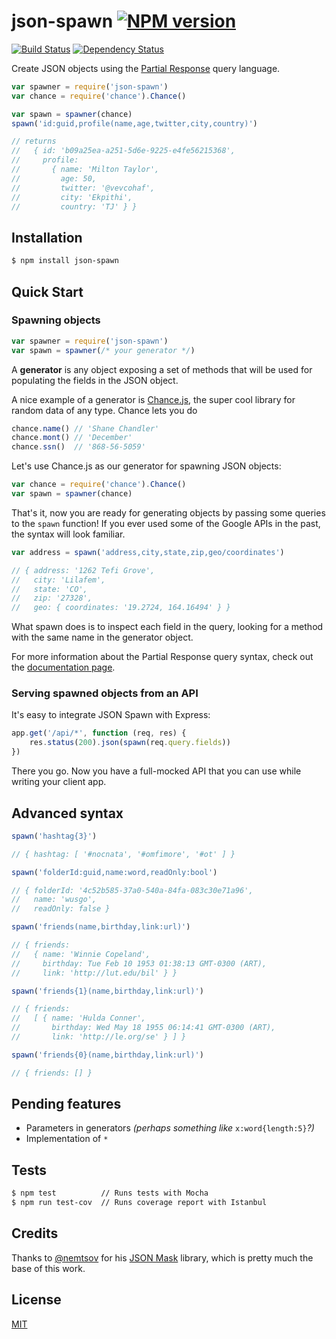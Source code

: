 # json-spawn [![NPM version](https://badge.fury.io/js/json-spawn.png)](http://badge.fury.io/js/json-spawn)
[![Build Status](https://secure.travis-ci.org/luisfarzati/json-spawn.png)](http://travis-ci.org/luisfarzati/json-spawn) [![Dependency Status](https://gemnasium.com/luisfarzati/json-spawn.svg)](https://gemnasium.com/luisfarzati/json-spawn)

Create JSON objects using the [Partial Response](https://developers.google.com/+/web/api/rest/#partial-responses) query language.

```js
var spawner = require('json-spawn')
var chance = require('chance').Chance()

var spawn = spawner(chance)
spawn('id:guid,profile(name,age,twitter,city,country)')

// returns
//   { id: 'b09a25ea-a251-5d6e-9225-e4fe56215368',
//     profile:
//       { name: 'Milton Taylor',
//         age: 50,
//         twitter: '@vevcohaf',
//         city: 'Ekpithi',
//         country: 'TJ' } }
```

## Installation

```bash
$ npm install json-spawn
```

## Quick Start

### Spawning objects

```js
var spawner = require('json-spawn')
var spawn = spawner(/* your generator */)
```

A **generator** is any object exposing a set of methods that will be used for populating the fields in the JSON object.

A nice example of a generator is [Chance.js](http://chancejs.com/), the super cool library for random data of any type. Chance lets you do

```js
chance.name() // 'Shane Chandler'
chance.mont() // 'December'
chance.ssn()  // '868-56-5059'
```

Let's use Chance.js as our generator for spawning JSON objects:

```js
var chance = require('chance').Chance()
var spawn = spawner(chance)
```

That's it, now you are ready for generating objects by passing some queries to the `spawn` function! If you ever used some of the Google APIs in the past, the syntax will look familiar.

```js
var address = spawn('address,city,state,zip,geo/coordinates')

// { address: '1262 Tefi Grove',
//   city: 'Lilafem',
//   state: 'CO',
//   zip: '27328',
//   geo: { coordinates: '19.2724, 164.16494' } }
```

What spawn does is to inspect each field in the query, looking for a method with the same name in the generator object.

For more information about the Partial Response query syntax, check out the [documentation page](https://developers.google.com/+/web/api/rest/#partial-responses).

### Serving spawned objects from an API

It's easy to integrate JSON Spawn with Express:

```js
app.get('/api/*', function (req, res) {
	res.status(200).json(spawn(req.query.fields))
})
```

There you go. Now you have a full-mocked API that you can use while writing your client app.

## Advanced syntax

```js
spawn('hashtag{3}')

// { hashtag: [ '#nocnata', '#omfimore', '#ot' ] }
```
```js
spawn('folderId:guid,name:word,readOnly:bool')

// { folderId: '4c52b585-37a0-540a-84fa-083c30e71a96',
//   name: 'wusgo',
//   readOnly: false }
```
```js
spawn('friends(name,birthday,link:url)')

// { friends:
//   { name: 'Winnie Copeland',
//     birthday: Tue Feb 10 1953 01:38:13 GMT-0300 (ART),
//     link: 'http://lut.edu/bil' } }
```
```js
spawn('friends{1}(name,birthday,link:url)')

// { friends:
//   [ { name: 'Hulda Conner',
//       birthday: Wed May 18 1955 06:14:41 GMT-0300 (ART),
//       link: 'http://le.org/se' } ] }
```
```js
spawn('friends{0}(name,birthday,link:url)')

// { friends: [] }
```

## Pending features

* Parameters in generators *(perhaps something like* `x:word{length:5}`*?)*
* Implementation of `*`

## Tests

```bash
$ npm test          // Runs tests with Mocha
$ npm run test-cov  // Runs coverage report with Istanbul
```

## Credits

Thanks to [@nemtsov](https://github.com/nemtsov) for his [JSON Mask](https://github.com/nemtsov/json-mask) library, which is pretty much the base of this work.

## License

[MIT](/LICENSE)
